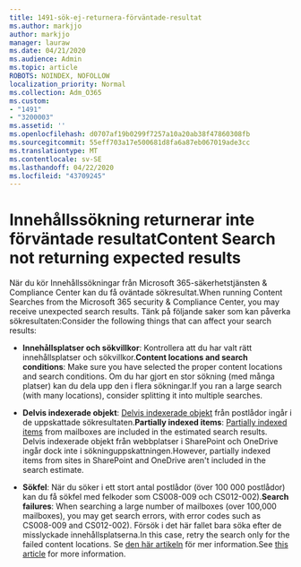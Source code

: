 ```yaml
---
title: 1491-sök-ej-returnera-förväntade-resultat
ms.author: markjjo
author: markjjo
manager: lauraw
ms.date: 04/21/2020
ms.audience: Admin
ms.topic: article
ROBOTS: NOINDEX, NOFOLLOW
localization_priority: Normal
ms.collection: Adm_O365
ms.custom:
- "1491"
- "3200003"
ms.assetid: ''
ms.openlocfilehash: d0707af19b0299f7257a10a20ab38f47860308fb
ms.sourcegitcommit: 55eff703a17e500681d8fa6a87eb067019ade3cc
ms.translationtype: MT
ms.contentlocale: sv-SE
ms.lasthandoff: 04/22/2020
ms.locfileid: "43709245"
---
```

# <a name="content-search-not-returning-expected-results"></a><span data-ttu-id="183b2-102">Innehållssökning returnerar inte förväntade resultat</span><span class="sxs-lookup"><span data-stu-id="183b2-102">Content Search not returning expected results</span></span>

<span data-ttu-id="183b2-103">När du kör Innehållssökningar från Microsoft 365-säkerhetstjänsten & Compliance Center kan du få oväntade sökresultat.</span><span class="sxs-lookup"><span data-stu-id="183b2-103">When running Content Searches from the Microsoft 365 security & Compliance Center, you may receive unexpected search results.</span></span> <span data-ttu-id="183b2-104">Tänk på följande saker som kan påverka sökresultaten:</span><span class="sxs-lookup"><span data-stu-id="183b2-104">Consider the following things that can affect your search results:</span></span>

- <span data-ttu-id="183b2-105">**Innehållsplatser och sökvillkor**: Kontrollera att du har valt rätt innehållsplatser och sökvillkor.</span><span class="sxs-lookup"><span data-stu-id="183b2-105">**Content locations and search conditions**: Make sure you have selected the proper content locations and search conditions.</span></span> <span data-ttu-id="183b2-106">Om du har gjort en stor sökning (med många platser) kan du dela upp den i flera sökningar.</span><span class="sxs-lookup"><span data-stu-id="183b2-106">If you ran a large search (with many locations), consider splitting it into multiple searches.</span></span>

- <span data-ttu-id="183b2-107">**Delvis indexerade objekt**: [Delvis indexerade objekt](https://docs.microsoft.com/office365/securitycompliance/partially-indexed-items-in-content-search) från postlådor ingår i de uppskattade sökresultaten.</span><span class="sxs-lookup"><span data-stu-id="183b2-107">**Partially indexed items**:  [Partially indexed items](https://docs.microsoft.com/office365/securitycompliance/partially-indexed-items-in-content-search) from mailboxes are included in the estimated search results.</span></span> <span data-ttu-id="183b2-108">Delvis indexerade objekt från webbplatser i SharePoint och OneDrive ingår dock inte i sökninguppskattningen.</span><span class="sxs-lookup"><span data-stu-id="183b2-108">However, partially indexed items from sites in SharePoint and OneDrive aren't included in the search estimate.</span></span>

- <span data-ttu-id="183b2-109">**Sökfel**: När du söker i ett stort antal postlådor (över 100 000 postlådor) kan du få sökfel med felkoder som CS008-009 och CS012-002).</span><span class="sxs-lookup"><span data-stu-id="183b2-109">**Search failures**: When searching a large number of mailboxes (over 100,000 mailboxes), you may get search errors, with error codes such as CS008-009 and CS012-002).</span></span> <span data-ttu-id="183b2-110">Försök i det här fallet bara söka efter de misslyckade innehållsplatserna.</span><span class="sxs-lookup"><span data-stu-id="183b2-110">In this case, retry the search only for the failed content locations.</span></span> <span data-ttu-id="183b2-111">Se [den här artikeln](https://docs.microsoft.com/office365/securitycompliance/retry-failed-content-search) för mer information.</span><span class="sxs-lookup"><span data-stu-id="183b2-111">See  [this article](https://docs.microsoft.com/office365/securitycompliance/retry-failed-content-search) for more information.</span></span>
